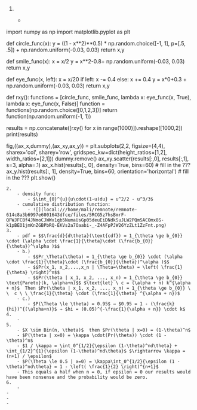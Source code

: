 1. 
    - ```python
import numpy as np
import matplotlib.pyplot as plt

def circle_func(x):
	y = ((1 - x**2)**0.5) * np.random.choice([-1, 1], p=[.5, .5]) + np.random.uniform(-0.03, 0.03)
	return x,y

def smile_func(x):
	x = x/2
	y = x**2-0.8+ np.random.uniform(-0.03, 0.03)
	return x,y

def eye_func(x, left):
	x = x/20
	if left:
		x -= 0.4
	else:
		x += 0.4
	y = x*0+0.3 + np.random.uniform(-0.03, 0.03)
	return x,y


def rxy():
	functions = [circle_func, smile_func, lambda x: eye_func(x, True), lambda x: eye_func(x, False)]
	function = functions[np.random.choice([0,1,2,3])]
	return function(np.random.uniform(-1, 1))

results = np.concatenate([rxy() for x in range(1000)]).reshape([1000,2])
print(results)

fig,((ax_x,dummy),(ax_xy,ax_y)) = plt.subplots(2,2, figsize=(4,4), sharex='col', sharey='row', gridspec_kw=dict(height_ratios=[1,2], width_ratios=[2,1]))
dummy.remove()
ax_xy.scatter(results[:,0], results[:,1], s=3, alpha=.1)
ax_x.hist(results[:, 0], density=True, bins=60) # fill in the ???
ax_y.hist(results[:, 1], density=True, bins=60, orientation='horizontal') # fill in the ???
plt.show()
``` 
2. 
    - density func:
        - $\int_{0}^{u}{u\cdot(1-u)du} = u^2/2 - u^3/3$ 
    - cumulative distribution function:
        - ![](local:///home/mali/remnote/remnote-614c8a3b6997e6001643dfce/files/5RCG5z7hsBmrF-QFWJFCBf4JNmoCJWWx1qb5NumaUsGp05deuEiDNdkSuJLW2PQmSACOmx8S-k1pBEO1jmKnZGBPbRQ-EKVs2a7Oaabi-_-Z4AFpPJW26YzZLt1ZzFnt.png) 
3. 
    - pdf = $$\frac{d}{d\theta}(\text{cdf}) = 1_{\theta \ge b_{0}} \cdot (\alpha \cdot \frac{1}{\theta}\cdot (\frac{b_{0}}{\theta})^\alpha )$$ 
    - b.) 
        - $$Pr_\Theta(\theta) = 1_{\theta \ge b_{0}} \cdot (\alpha \cdot \frac{1}{\theta}\cdot (\frac{b_{0}}{\theta})^\alpha )$$ 
        - $$Pr(x_1, x_2,...,x_n | \Theta=\theta) = \left( \frac{1}{\theta} \right)^n$$ 
        - $$Pr(\theta | x_1, x_2, ..., x_n) = 1_{\theta \ge b_{0}} \text{Pareto}(k, \alpha+n)$$ $\text{let} \ c = (\alpha + n) k^{\alpha + n}$  Then $Pr(\theta | x_1, x_2, ..., x_n) = 1_{\theta \ge b_{0}} \ \  c \ \ \frac{1}{\theta} \cdot (\frac{1}{\theta} ^{\alpha + n})$ 
    - c.)
        - $P(\Theta \le \theta) = 0.95$ ⇒ $0.95 = 1 - (\frac{k}{hi})^{(\alpha+n)}$ ⇒ $hi = (0.05)^{-\frac{1}{\alpha + n}} \cdot k$ 
4. 
    - 
5. 
    - $X \sim Bin(n, \theta)$  then $Pr(\theta | x=0) = (1-\theta)^n$  
    - $P(\theta | x=0) = \kappa \cdot(Pr(\theta)) \cdot (1 - \theta)^n$ 
    - $1 / \kappa = \int_0^{1/2}{\epsilon (1-\theta)^nd\theta} + \int_{1/2}^{1}{\epsilon (1-\theta)^nd\theta}$ $\rightarrow \kappa = (n+1) / \epsilon$ 
    - $P(\Theta \le 0.5 | x=0) = \kappa\int_0^{1/2}{\epsilon (1 - \theta)^nd\theta} = 1 - \left( \frac{1}{2} \right)^{n+1}$ 
    - This equals a half when n = 0, if epsilon = 0 our results would have been nonsense and the probability would be zero. 
6. 
    - 
- 
- 
- 
